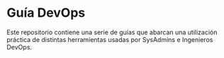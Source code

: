 # Guía DevOps
Este repositorio contiene una serie de guías que abarcan una utilización práctica de distintas herramientas usadas por SysAdmins e Ingenieros DevOps.
